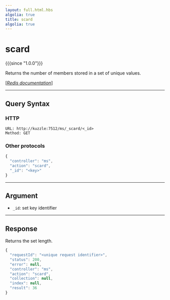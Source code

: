 ```yaml
---
layout: full.html.hbs
algolia: true
title: scard
algolia: true
---
```


# scard

{{{since "1.0.0"}}}

Returns the number of members stored in a set of unique values.

[[_Redis documentation_]](https://redis.io/commands/scard)

---

## Query Syntax

### HTTP

```http
URL: http://kuzzle:7512/ms/_scard/<_id>
Method: GET
```

### Other protocols

```js
{
  "controller": "ms",
  "action": "scard",
  "_id": "<key>"
}
```

---

## Argument

* `_id`: set key identifier

---

## Response

Returns the set length.

```javascript
{
  "requestId": "<unique request identifier>",
  "status": 200,
  "error": null,
  "controller": "ms",
  "action": "scard",
  "collection": null,
  "index": null,
  "result": 36
}
```
